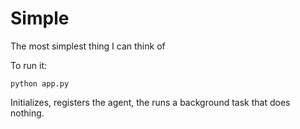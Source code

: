 # Simple

The most simplest thing I can think of

To run it:

```
python app.py
```

Initializes, registers the agent, the runs a background task that does nothing.
